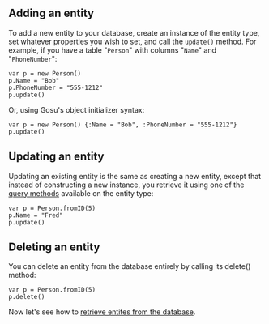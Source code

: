 ## Adding an entity ##

To add a new entity to your database, create an instance of the entity type, set whatever properties you wish to set, and call the `update()` method. For example, if you have a table "`Person`" with columns "`Name`" and "`PhoneNumber`":

```
var p = new Person()
p.Name = "Bob"
p.PhoneNumber = "555-1212"
p.update()
```

Or, using Gosu's object initializer syntax:

```
var p = new Person() {:Name = "Bob", :PhoneNumber = "555-1212"}
p.update()
```

## Updating an entity ##

Updating an existing entity is the same as creating a new entity, except that instead of constructing a new instance, you retrieve it using one of the [query methods](RetrievingData.md) available on the entity type:

```
var p = Person.fromID(5)
p.Name = "Fred"
p.update()
```

## Deleting an entity ##

You can delete an entity from the database entirely by calling its delete() method:

```
var p = Person.fromID(5)
p.delete()
```

Now let's see how to [retrieve entites from the database](RetrievingData.md).